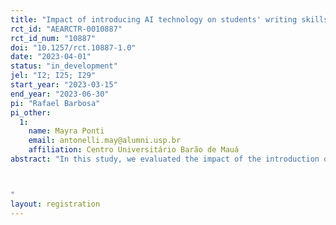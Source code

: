 ```yaml
---
title: "Impact of introducing AI technology on students' writing skills: evidence for Brazil"
rct_id: "AEARCTR-0010887"
rct_id_num: "10887"
doi: "10.1257/rct.10887-1.0"
date: "2023-04-01"
status: "in_development"
jel: "I2; I25; I29"
start_year: "2023-03-15"
end_year: "2023-06-30"
pi: "Rafael Barbosa"
pi_other:
  1:
    name: Mayra Ponti
    email: antonelli.may@alumni.usp.br
    affiliation: Centro Universitário Barão de Mauá
abstract: "In this study, we evaluated the impact of the introduction of Artificial Intelligence technology in the correction of Portuguese essays on students' writing skills. To do so, teachers in three municipalities in the state of Alagoas, a poor state in Brazil, were randomly assigned to access an online platform for three months.  This platform allows teachers to upload essay texts produced by students, giving back to the teachers the students' performance in four aspects of writing skills: formal writing register, cohesion, thematic coherence, and textual typology. The objective of the experiment is to verify whether there has been an improvement in the quality of textual production of primary school students. 

"
layout: registration
---
```


